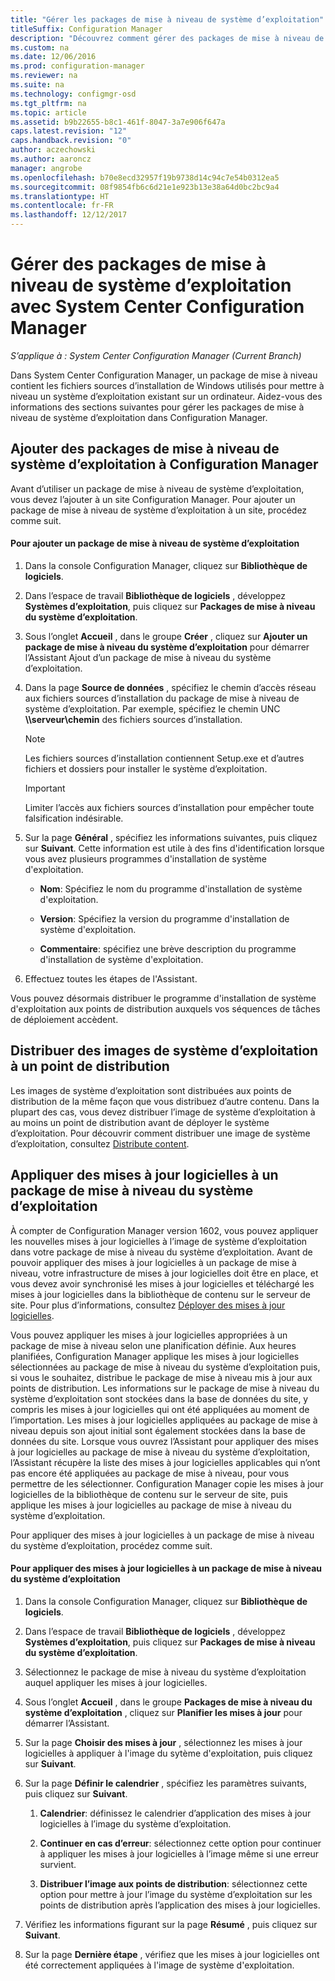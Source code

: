 ```yaml
---
title: "Gérer les packages de mise à niveau de système d’exploitation"
titleSuffix: Configuration Manager
description: "Découvrez comment gérer des packages de mise à niveau de système d’exploitation dans System Center Configuration Manager."
ms.custom: na
ms.date: 12/06/2016
ms.prod: configuration-manager
ms.reviewer: na
ms.suite: na
ms.technology: configmgr-osd
ms.tgt_pltfrm: na
ms.topic: article
ms.assetid: b9b22655-b8c1-461f-8047-3a7e906f647a
caps.latest.revision: "12"
caps.handback.revision: "0"
author: aczechowski
ms.author: aaroncz
manager: angrobe
ms.openlocfilehash: b70e8ecd32957f19b9738d14c94c7e54b0312ea5
ms.sourcegitcommit: 08f9854fb6c6d21e1e923b13e38a64d0bc2bc9a4
ms.translationtype: HT
ms.contentlocale: fr-FR
ms.lasthandoff: 12/12/2017
---
```

# <a name="manage-operating-system-upgrade-packages-with-system-center-configuration-manager"></a>Gérer des packages de mise à niveau de système d’exploitation avec System Center Configuration Manager

*S’applique à : System Center Configuration Manager (Current Branch)*

Dans System Center Configuration Manager, un package de mise à niveau contient les fichiers sources d’installation de Windows utilisés pour mettre à niveau un système d’exploitation existant sur un ordinateur. Aidez-vous des informations des sections suivantes pour gérer les packages de mise à niveau de système d’exploitation dans Configuration Manager.

##  <a name="BKMK_AddOSUpgradePkgs"></a> Ajouter des packages de mise à niveau de système d’exploitation à Configuration Manager  
 Avant d’utiliser un package de mise à niveau de système d’exploitation, vous devez l’ajouter à un site Configuration Manager. Pour ajouter un package de mise à niveau de système d’exploitation à un site, procédez comme suit.  

#### <a name="to-add-an-operating-system-upgrade-package"></a>Pour ajouter un package de mise à niveau de système d’exploitation  

1.  Dans la console Configuration Manager, cliquez sur **Bibliothèque de logiciels**.  

2.  Dans l’espace de travail **Bibliothèque de logiciels** , développez **Systèmes d’exploitation**, puis cliquez sur **Packages de mise à niveau du système d’exploitation**.  

3.  Sous l’onglet **Accueil** , dans le groupe **Créer** , cliquez sur **Ajouter un package de mise à niveau du système d’exploitation** pour démarrer l’Assistant Ajout d’un package de mise à niveau du système d’exploitation.  

4.  Dans la page **Source de données** , spécifiez le chemin d’accès réseau aux fichiers sources d’installation du package de mise à niveau de système d’exploitation. Par exemple, spécifiez le chemin UNC **\\\serveur\chemin** des fichiers sources d’installation.  

    > [!NOTE]  
    >  Les fichiers sources d’installation contiennent Setup.exe et d’autres fichiers et dossiers pour installer le système d’exploitation.  

    > [!IMPORTANT]  
    >  Limiter l’accès aux fichiers sources d’installation pour empêcher toute falsification indésirable.  

5.  Sur la page **Général** , spécifiez les informations suivantes, puis cliquez sur **Suivant**. Cette information est utile à des fins d'identification lorsque vous avez plusieurs programmes d'installation de système d'exploitation.  

    -   **Nom**: Spécifiez le nom du programme d'installation de système d'exploitation.  

    -   **Version**: Spécifiez la version du programme d'installation de système d'exploitation.  

    -   **Commentaire**: spécifiez une brève description du programme d'installation de système d'exploitation.  

6.  Effectuez toutes les étapes de l'Assistant.  

 Vous pouvez désormais distribuer le programme d'installation de système d'exploitation aux points de distribution auxquels vos séquences de tâches de déploiement accèdent.  

##  <a name="BKMK_DistributeBootImages"></a> Distribuer des images de système d’exploitation à un point de distribution  
 Les images de système d’exploitation sont distribuées aux points de distribution de la même façon que vous distribuez d’autre contenu. Dans la plupart des cas, vous devez distribuer l’image de système d’exploitation à au moins un point de distribution avant de déployer le système d’exploitation. Pour découvrir comment distribuer une image de système d’exploitation, consultez [Distribute content](../../core/servers/deploy/configure/deploy-and-manage-content.md#bkmk_distribute).  

##  <a name="BKMK_OSUpgradePkgApplyUpdates"></a> Appliquer des mises à jour logicielles à un package de mise à niveau du système d’exploitation  
 À compter de Configuration Manager version 1602, vous pouvez appliquer les nouvelles mises à jour logicielles à l’image de système d’exploitation dans votre package de mise à niveau du système d’exploitation. Avant de pouvoir appliquer des mises à jour logicielles à un package de mise à niveau, votre infrastructure de mises à jour logicielles doit être en place, et vous devez avoir synchronisé les mises à jour logicielles et téléchargé les mises à jour logicielles dans la bibliothèque de contenu sur le serveur de site. Pour plus d’informations, consultez [Déployer des mises à jour logicielles](../../sum/deploy-use/deploy-software-updates.md).  

 Vous pouvez appliquer les mises à jour logicielles appropriées à un package de mise à niveau selon une planification définie. Aux heures planifiées, Configuration Manager applique les mises à jour logicielles sélectionnées au package de mise à niveau du système d’exploitation puis, si vous le souhaitez, distribue le package de mise à niveau mis à jour aux points de distribution. Les informations sur le package de mise à niveau du système d’exploitation sont stockées dans la base de données du site, y compris les mises à jour logicielles qui ont été appliquées au moment de l’importation. Les mises à jour logicielles appliquées au package de mise à niveau depuis son ajout initial sont également stockées dans la base de données du site. Lorsque vous ouvrez l’Assistant pour appliquer des mises à jour logicielles au package de mise à niveau du système d’exploitation, l’Assistant récupère la liste des mises à jour logicielles applicables qui n’ont pas encore été appliquées au package de mise à niveau, pour vous permettre de les sélectionner. Configuration Manager copie les mises à jour logicielles de la bibliothèque de contenu sur le serveur de site, puis applique les mises à jour logicielles au package de mise à niveau du système d’exploitation.  

 Pour appliquer des mises à jour logicielles à un package de mise à niveau du système d’exploitation, procédez comme suit.  

#### <a name="to-apply-software-updates-to-an-operating-system-upgrade-package"></a>Pour appliquer des mises à jour logicielles à un package de mise à niveau du système d’exploitation  

1.  Dans la console Configuration Manager, cliquez sur **Bibliothèque de logiciels**.  

2.  Dans l’espace de travail **Bibliothèque de logiciels** , développez **Systèmes d’exploitation**, puis cliquez sur **Packages de mise à niveau du système d’exploitation**.  

3.  Sélectionnez le package de mise à niveau du système d’exploitation auquel appliquer les mises à jour logicielles.  

4.  Sous l’onglet **Accueil** , dans le groupe **Packages de mise à niveau du système d’exploitation** , cliquez sur **Planifier les mises à jour** pour démarrer l’Assistant.  

5.  Sur la page **Choisir des mises à jour** , sélectionnez les mises à jour logicielles à appliquer à l'image du sytème d'exploitation, puis cliquez sur **Suivant**.  

6.  Sur la page **Définir le calendrier** , spécifiez les paramètres suivants, puis cliquez sur **Suivant**.  

    1.  **Calendrier**: définissez le calendrier d’application des mises à jour logicielles à l’image du système d’exploitation.  

    2.  **Continuer en cas d’erreur**: sélectionnez cette option pour continuer à appliquer les mises à jour logicielles à l’image même si une erreur survient.  

    3.  **Distribuer l’image aux points de distribution**: sélectionnez cette option pour mettre à jour l’image du système d’exploitation sur les points de distribution après l’application des mises à jour logicielles.  

7.  Vérifiez les informations figurant sur la page **Résumé** , puis cliquez sur **Suivant**.  

8.  Sur la page **Dernière étape** , vérifiez que les mises à jour logicielles ont été correctement appliquées à l'image de système d'exploitation.  
